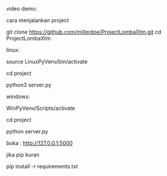 video demo: 

cara menjalankan project 

git clone https://github.com/millerdoe/ProjectLombaXtm.git
cd ProjectLombaXtm

linux:

source LinuxPyVenv/bin/activate

cd project

python3 server.py

windows:

WinPyVenv/Scripts/activate

cd project

python server.py

buka : http://127.0.0.1:5000

jika pip kuran 

pip install -r requirements.txt


